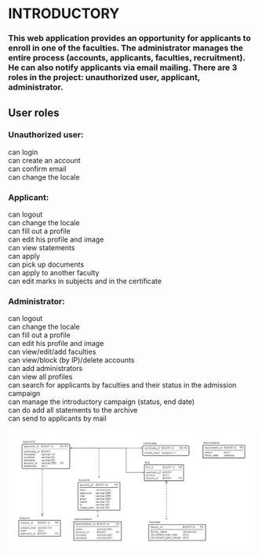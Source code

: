 <h1>INTRODUCTORY</h1>
<h3>This web application provides an opportunity for applicants to enroll in one of the faculties. The administrator manages the entire process (accounts, applicants, faculties, recruitment). He can also notify applicants via email mailing. There are 3 roles in the project: unauthorized user, applicant, administrator.</h3>

<h2>User roles</h2>
<h3>Unauthorized user:</h3>
can login</br>
can create an account</br>
can confirm email</br>
can change the locale</br>

<h3>Applicant:</h3>
can logout</br>
can change the locale</br>
can fill out a profile</br>
can edit his profile and image</br>
can view statements</br>
can apply</br>
can pick up documents</br>
can apply to another faculty</br>
can edit marks in subjects and in the certificate</br>

<h3>Administrator:</h3>
can logout</br>
can change the locale</br>
can fill out a profile</br>
can edit his profile and image</br>
can view/edit/add faculties</br>
can view/block (by IP)/delete accounts</br>
can add administrators</br>
can view all profiles</br>
can search for applicants by faculties and their status in the admission campaign</br>
can manage the introductory campaign (status, end date)</br>
can do add all statements to the archive</br>
can send to applicants by mail</br>

![Image alt](https://github.com/MaksimShubelko/epam-course/blob/master/Diagram_24_02_2022_16_29.jpeg)
